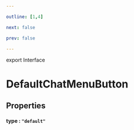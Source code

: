 ```yaml
---

outline: [1,4]

next: false

prev: false

---
```


export Interface
# DefaultChatMenuButton

## Properties

#### type : `"default"`
